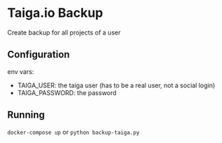 # Taiga.io Backup

Create backup for all projects of a user

## Configuration

env vars:

* TAIGA_USER: the taiga user (has to be a real user, not a social login)
* TAIGA_PASSWORD: the password

## Running

`docker-compose up` or `python backup-taiga.py`
